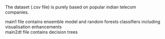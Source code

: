 The dataset (.csv file) is purely based on popular indian telecom companies.

main1 file contains ensemble model and random forests classifiers including visualisation enhancements  
main2dt file contains decision trees 
